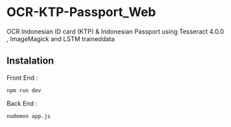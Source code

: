 # OCR-KTP-Passport_Web
OCR Indonesian ID card (KTP) &amp; Indonesian Passport using Tesseract 4.0.0 , ImageMagick and LSTM traineddata

## Instalation
Front End :
```
npm run dev
```

Back End : 
```
nodemon app.js
```
